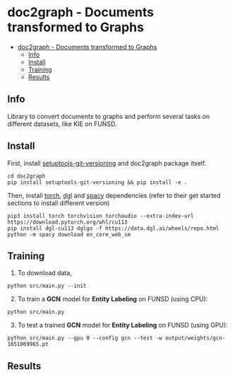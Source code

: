 # doc2graph - Documents transformed to Graphs
- [doc2graph - Documents transformed to Graphs](#doc2graph---documents-transformed-to-graphs)
  - [Info](#info)
  - [Install](#install)
  - [Training](#training)
  - [Results](#results)

## Info
Library to convert documents to graphs and perform several tasks on different datasets, like KIE on FUNSD.

## Install
First, install [setuptools-git-versioning](https://pypi.org/project/setuptools-git-versioning/) and doc2graph package itself.
```
cd doc2graph
pip install setuptools-git-versioning && pip install -e .
```
Then, install [torch](https://pytorch.org/get-started/locally/), [dgl](https://www.dgl.ai/pages/start.html) and [spacy](https://spacy.io/usage/models#quickstart) dependencies (refer to their get started sections to install different version)
```
pip3 install torch torchvision torchaudio --extra-index-url https://download.pytorch.org/whl/cu113
pip install dgl-cu113 dglgo -f https://data.dgl.ai/wheels/repo.html
python -m spacy download en_core_web_sm
```

## Training
1. To download data,
```
python src/main.py --init
```
2. To train a **GCN** model for **Entity Labeling** on FUNSD (using CPU):
```
python src/main.py
```
3. To test a trained **GCN** model for **Entity Labeling** on FUNSD (using GPU):
```
python src/main.py --gpu 0 --config gcn --test -w output/weights/gcn-1651069965.pt
```

## Results
